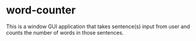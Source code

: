 # word-counter
This is a window GUI application that takes sentence(s) input from user and counts the number of words in those sentences.
